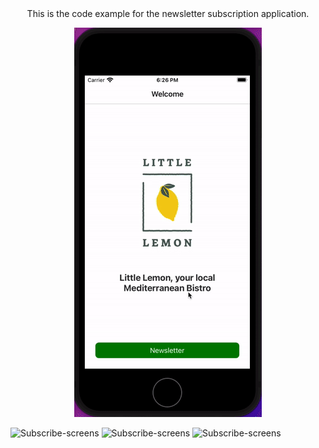 <div align='center'>This is the code example for the newsletter subscription application.

  ![gif](little_lemon.gif)
  
  </div>
<img width="250" alt="Subscribe-screens" src="https://github.com/user-attachments/assets/3a14e0ee-b91d-458d-89b3-5c57ed812728">
<img width="250" alt="Subscribe-screens" src="https://github.com/user-attachments/assets/8ab8cd08-efce-4258-ad85-2e8a2ba86f0b">
<img width="250" alt="Subscribe-screens" src="https://github.com/user-attachments/assets/d99774e4-b8fb-4713-ba58-bf5ddbdc0145">

